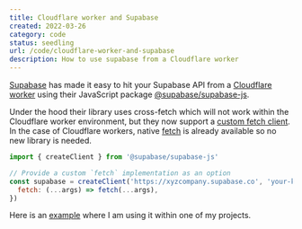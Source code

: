 ```yaml
---
title: Cloudflare worker and Supabase
created: 2022-03-26
category: code
status: seedling
url: /code/cloudflare-worker-and-supabase
description: How to use supabase from a Cloudflare worker
---
```


[Supabase](https://supabase.com/) has made it easy to hit your Supabase API from a [Cloudflare worker](https://workers.cloudflare.com/) using their JavaScript package [@supabase/supabase-js](https://github.com/supabase/supabase-js).

Under the hood their library uses cross-fetch which will not work within the Cloudflare worker environment, but they now support a [custom fetch client](https://github.com/supabase/supabase-js#custom-fetch-implementation). In the case of Cloudflare workers, native [fetch](https://developers.cloudflare.com/workers/runtime-apis/fetch/) is already available so no new library is needed.

```javascript
import { createClient } from '@supabase/supabase-js'

// Provide a custom `fetch` implementation as an option
const supabase = createClient('https://xyzcompany.supabase.co', 'your-key', {
  fetch: (...args) => fetch(...args),
})
```

Here is an [example](https://github.com/beckelmw/beckelman.org/blob/main/src/api/analytics.js) where I am using it within one of my projects.